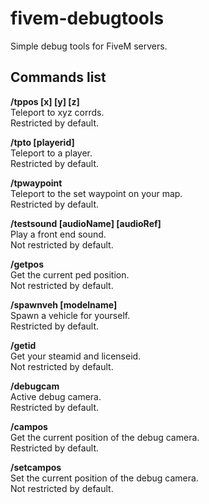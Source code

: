 # fivem-debugtools
Simple debug tools for FiveM servers.

## Commands list

**/tppos [x] [y] [z]**  
Teleport to xyz corrds.  
Restricted by default.

**/tpto [playerid]**  
Teleport to a player.  
Restricted by default.

**/tpwaypoint**  
Teleport to the set waypoint on your map.  
Restricted by default.

**/testsound [audioName] [audioRef]**  
Play a front end sound.  
Not restricted by default.

**/getpos**  
Get the current ped position.  
Not restricted by default.

**/spawnveh [modelname]**  
Spawn a vehicle for yourself.  
Restricted by default.

**/getid**  
Get your steamid and licenseid.  
Not restricted by default.

**/debugcam**  
Active debug camera.  
Restricted by default.

**/campos**  
Get the current position of the debug camera.  
Restricted by default.

**/setcampos**  
Set the current position of the debug camera.  
Not restricted by default.
